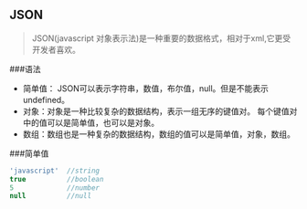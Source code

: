 ## JSON

>JSON(javascript 对象表示法)是一种重要的数据格式，相对于xml,它更受开发者喜欢。


###语法
* 简单值： JSON可以表示字符串，数值，布尔值，null。但是不能表示undefined。
* 对象：对象是一种比较复杂的数据结构，表示一组无序的键值对。
每个键值对中的值可以是简单值，也可以是对象。
* 数组：数组也是一种复杂的数据结构，数组的值可以是简单值，对象，数组。

###简单值

```javascript
'javascript'  //string
true          //boolean
5             //number
null          //null
```

